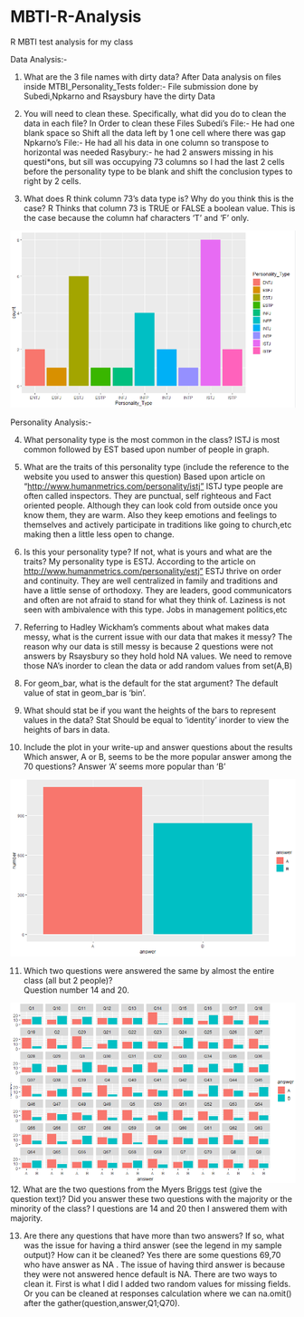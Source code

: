 # MBTI-R-Analysis
R MBTI test analysis for my class

Data Analysis:-
1. What are the 3 file names with dirty data?
	After Data analysis on files inside MTBI_Personality_Tests folder:-
File submission done by Subedi,Npkarno and Rsaysbury have the dirty Data  

2. You will need to clean these. Specifically, what did you do to clean the data in each file?
In Order to clean these Files
Subedi’s File:- He had one blank space so Shift all the data left by 1 one cell where there was gap
Npkarno’s File:- He had all his data in one column so transpose to horizontal was needed
Rasybury:- he had 2 answers missing in his questi*ons, but sill was occupying 73 columns so I had the last 2 cells before the personality type to be blank and shift the conclusion types to right by 2 cells. 

3. What does R think column 73’s data type is? Why do you think this is the case?
R Thinks that column 73 is TRUE or FALSE a boolean value. This is the case because the column haf characters ‘T’ and ‘F’ only.

![Personality Bar graph](https://raw.githubusercontent.com/harshnagarkar/MBTI-R-Analysis/master/imgs/Screenshot%20(6).png?token=AHG5YUWNDEHA62YO2K2XZ5K5TE2OC)

Personality Analysis:-

4. What personality type is the most common in the class?						ISTJ is most common followed by EST based upon number of people in graph.
  
5. What are the traits of this personality type (include the reference to the website you used to answer this question) 
Based upon article on “http://www.humanmetrics.com/personality/istj” ISTJ type people are often called inspectors. They are punctual, self righteous and Fact oriented people. Although they can look cold from outside once you know them, they are warm. Also they keep emotions and feelings to themselves and actively participate in traditions like going to church,etc making then a little less open to change.

6. Is this your personality type? If not, what is yours and what are the traits?
My personality type is ESTJ. According to the article on http://www.humanmetrics.com/personality/estj” ESTJ thrive on order and continuity. They are well centralized in family and traditions and have a little sense of orthodoxy. They are leaders, good communicators and often are not afraid to stand for what they think of. Laziness is not seen with ambivalence with this type. Jobs in management politics,etc

7. Referring to Hadley Wickham’s comments about what makes data messy, what is the current issue with our data that makes it messy? 
The reason why our data is still messy is because 2 questions were not answers by Rsaysbury so they hold hold NA values. We need to remove those NA’s inorder to clean the data or add random values from set(A,B)

8. For geom_bar, what is the default for the stat argument?
The default value of stat in geom_bar is ‘bin’.

9. What should stat be if you want the heights of the bars to represent values in the data?
Stat Should be equal to ‘identity’ inorder to view the heights of bars in data.

10. Include the plot in your write-up and answer questions about the results  Which answer, A or B, seems to be the more popular answer among the 70 questions? 
	Answer ‘A’ seems more popular than ‘B’

![A,B bar plot](https://raw.githubusercontent.com/harshnagarkar/MBTI-R-Analysis/master/imgs/Screenshot%20(5).png?token=AHG5YUSOEFIUYHPHWNXNBUK5TE3GU)

11. Which two questions were answered the same by almost the entire class (all but 2 people)?  
	Question number 14 and 20.

![Bar plot for all question](https://raw.githubusercontent.com/harshnagarkar/MBTI-R-Analysis/master/imgs/Screenshot%20(4).png?token=AHG5YUUH3VQ7N6B7HXHMTHS5TE3LO)
12. What are the two questions from the Myers Briggs test (give the question text)?  Did you answer these two questions with the majority or the minority of the class?
I questions are 14 and 20 then I answered them with majority.
	
13. Are there any questions that have more than two answers? If so, what was the issue for having a third answer (see the legend in my sample output)? How can it be cleaned?
Yes there are some questions 69,70  who have answer as NA . The issue of having third answer is because they were not answered hence default is NA. There are two ways to clean it. First is what I did I added two random values for missing fields. Or you can be cleaned at responses calculation where we can na.omit() after the gather(question,answer,Q1;Q70).
